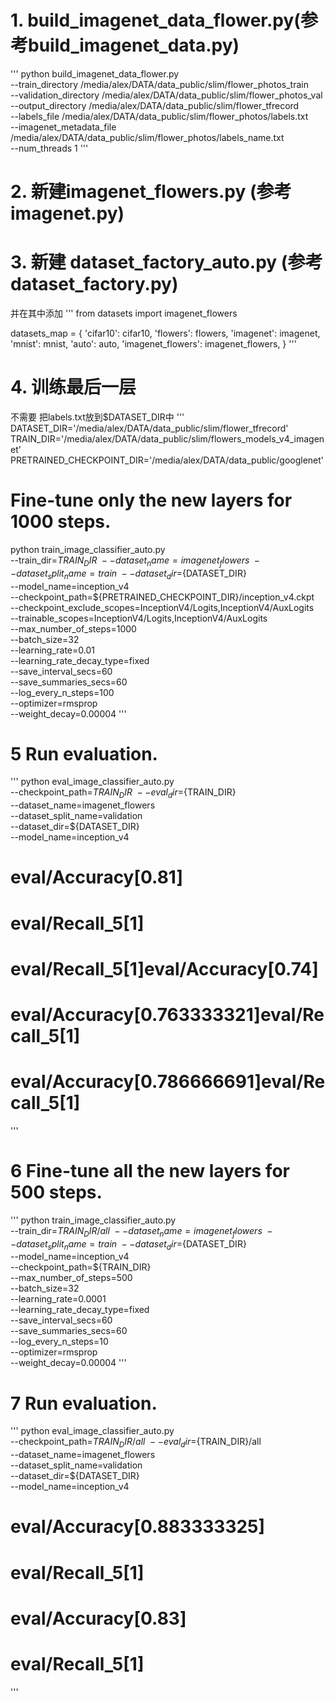 # 1. build_imagenet_data_flower.py(参考build_imagenet_data.py)
'''
python build_imagenet_data_flower.py \
    --train_directory /media/alex/DATA/data_public/slim/flower_photos_train \
    --validation_directory  /media/alex/DATA/data_public/slim/flower_photos_val \
    --output_directory /media/alex/DATA/data_public/slim/flower_tfrecord \
    --labels_file /media/alex/DATA/data_public/slim/flower_photos/labels.txt \
    --imagenet_metadata_file /media/alex/DATA/data_public/slim/flower_photos/labels_name.txt \
    --num_threads 1
'''

# 2. 新建imagenet_flowers.py (参考imagenet.py)

# 3. 新建 dataset_factory_auto.py (参考dataset_factory.py)
并在其中添加
'''
from datasets import imagenet_flowers

datasets_map = {
    'cifar10': cifar10,
    'flowers': flowers,
    'imagenet': imagenet,
    'mnist': mnist,
    'auto': auto,
    'imagenet_flowers': imagenet_flowers,
}
'''


# 4. 训练最后一层
不需要 把labels.txt放到$DATASET_DIR中
'''
DATASET_DIR='/media/alex/DATA/data_public/slim/flower_tfrecord'
TRAIN_DIR='/media/alex/DATA/data_public/slim/flowers_models_v4_imagenet'
PRETRAINED_CHECKPOINT_DIR='/media/alex/DATA/data_public/googlenet'
# Fine-tune only the new layers for 1000 steps.
python train_image_classifier_auto.py \
  --train_dir=${TRAIN_DIR} \
  --dataset_name=imagenet_flowers \
  --dataset_split_name=train \
  --dataset_dir=${DATASET_DIR} \
  --model_name=inception_v4 \
  --checkpoint_path=${PRETRAINED_CHECKPOINT_DIR}/inception_v4.ckpt \
  --checkpoint_exclude_scopes=InceptionV4/Logits,InceptionV4/AuxLogits \
  --trainable_scopes=InceptionV4/Logits,InceptionV4/AuxLogits \
  --max_number_of_steps=1000 \
  --batch_size=32 \
  --learning_rate=0.01 \
  --learning_rate_decay_type=fixed \
  --save_interval_secs=60 \
  --save_summaries_secs=60 \
  --log_every_n_steps=100 \
  --optimizer=rmsprop \
  --weight_decay=0.00004
'''

# 5 Run evaluation.
'''
python eval_image_classifier_auto.py \
  --checkpoint_path=${TRAIN_DIR} \
  --eval_dir=${TRAIN_DIR} \
  --dataset_name=imagenet_flowers \
  --dataset_split_name=validation \
  --dataset_dir=${DATASET_DIR} \
  --model_name=inception_v4

# eval/Accuracy[0.81]
# eval/Recall_5[1]
# eval/Recall_5[1]eval/Accuracy[0.74]
# eval/Accuracy[0.763333321]eval/Recall_5[1]
# eval/Accuracy[0.786666691]eval/Recall_5[1]
'''


# 6 Fine-tune all the new layers for 500 steps.
'''
python train_image_classifier_auto.py \
  --train_dir=${TRAIN_DIR}/all \
  --dataset_name=imagenet_flowers \
  --dataset_split_name=train \
  --dataset_dir=${DATASET_DIR} \
  --model_name=inception_v4 \
  --checkpoint_path=${TRAIN_DIR} \
  --max_number_of_steps=500 \
  --batch_size=32 \
  --learning_rate=0.0001 \
  --learning_rate_decay_type=fixed \
  --save_interval_secs=60 \
  --save_summaries_secs=60 \
  --log_every_n_steps=10 \
  --optimizer=rmsprop \
  --weight_decay=0.00004
'''

# 7 Run evaluation.
'''
python eval_image_classifier_auto.py \
  --checkpoint_path=${TRAIN_DIR}/all \
  --eval_dir=${TRAIN_DIR}/all \
  --dataset_name=imagenet_flowers \
  --dataset_split_name=validation \
  --dataset_dir=${DATASET_DIR} \
  --model_name=inception_v4

# eval/Accuracy[0.883333325]
# eval/Recall_5[1]
# eval/Accuracy[0.83]
# eval/Recall_5[1]

'''